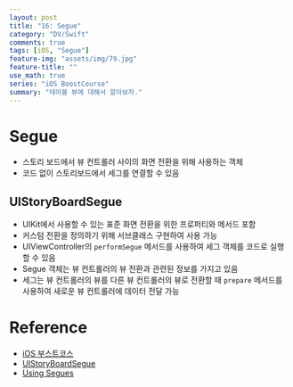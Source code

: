 ```yaml
---
layout: post
title: "16: Segue"
category: "DV/Swift"
comments: true
tags: [iOS, "Segue"]
feature-img: "assets/img/79.jpg"
feature-title: ""
use_math: true
series: "iOS BoostCourse"
summary: "테이블 뷰에 대해서 알아보자."
---
```


# Segue

* 스토리 보드에서 뷰 컨트롤러 사이의 화면 전환을 위해 사용하는 객체
* 코드 없이 스토리보드에서 세그를 연결할 수 있음


## UIStoryBoardSegue

* UIKit에서 사용할 수 있는 표준 화면 전환을 위한 프로퍼티와 메서드 포함
* 커스텀 전환을 정의하기 위해 서브클래스 구현하여 사용 가능
* UIViewController의 `performSegue` 메서드를 사용하여 세그 객체를 코드로 실행할 수 있음
* Segue 객체는 뷰 컨트롤러의 뷰 전환과 관련된 정보를 가지고 있음
* 세그는 뷰 컨트롤러의 뷰를 다른 뷰 컨트롤러의 뷰로 전환할 때 `prepare` 메서드를 사용하여 새로운 뷰 컨트롤러에 데이터 전달 가능





# Reference

* [iOS 부스트코스](https://www.boostcourse.org/mo326/lecture/16893?isDesc=false)
* [UIStoryBoardSegue](https://developer.apple.com/documentation/uikit/uistoryboardsegue)
* [Using Segues](https://developer.apple.com/library/archive/featuredarticles/ViewControllerPGforiPhoneOS/UsingSegues.html)

